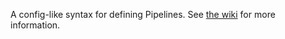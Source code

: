 A config-like syntax for defining Pipelines. See [the
wiki](https://github.com/jenkinsci/pipeline-config-plugin/wiki/Getting-Started)
for more information.

